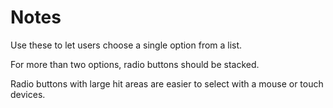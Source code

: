 # Notes

Use these to let users choose a single option from a list.

For more than two options, radio buttons should be stacked.

Radio buttons with large hit areas are easier to select with a mouse or touch devices.